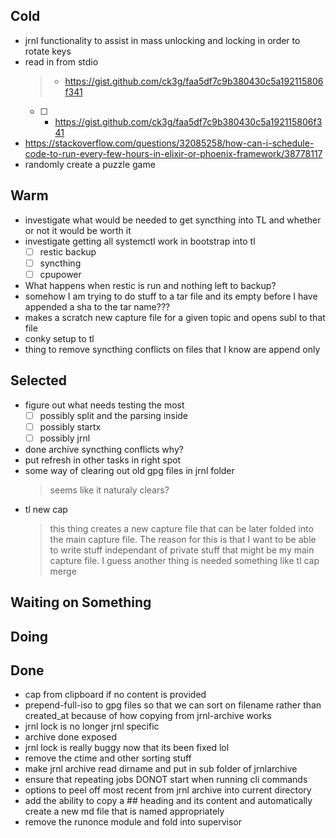 ## Cold

- jrnl functionality to assist in mass unlocking and locking in order to rotate keys
- read in from stdio
    > - https://gist.github.com/ck3g/faa5df7c9b380430c5a192115806f341
    > 
    * [ ] - https://gist.github.com/ck3g/faa5df7c9b380430c5a192115806f341
- https://stackoverflow.com/questions/32085258/how-can-i-schedule-code-to-run-every-few-hours-in-elixir-or-phoenix-framework/38778117
- randomly create a puzzle game

## Warm

- investigate what would be needed to get syncthing into TL and whether or not it would be worth it
- investigate getting all systemctl work in bootstrap into tl
    * [ ] restic backup
    * [ ] syncthing
    * [ ] cpupower
- What happens when restic is run and nothing left to backup?
- somehow I am trying to do stuff to a tar file and its empty before I have appended a sha to the tar name???
- makes a scratch new capture file for a given topic and opens subl to that file
- conky setup to tl
- thing to remove syncthing conflicts on files that I know are append only

## Selected

- figure out what needs testing the most
    * [ ] possibly split and the parsing inside
    * [ ] possibly startx
    * [ ] possibly jrnl
- done archive syncthing conflicts why?
- put refresh in other tasks in right spot
- some way of clearing out old gpg files in jrnl folder
    > seems like it naturaly clears?
- tl new cap
    > this thing creates a new capture file that can be later folded into the main capture file. The reason for this is that I want to be able to write stuff independant of private stuff that might be my main capture file. I guess another thing is needed something like tl cap merge

## Waiting on Something


## Doing


## Done

- cap from clipboard if no content is provided
- prepend-full-iso to gpg files so that we can sort on filename rather than created_at because of how copying from jrnl-archive works
- jrnl lock is no longer jrnl specific
- archive done exposed
- jrnl lock is really buggy now that its been fixed lol
- remove the ctime and other sorting stuff
- make jrnl archive read dirname and put in sub folder of jrnlarchive
- ensure that repeating jobs DONOT start when running cli commands
- options to peel off most recent from jrnl archive into current directory
- add the ability to copy a ## heading and its content and automatically create a new md file that is named appropriately
- remove the runonce module and fold into supervisor
